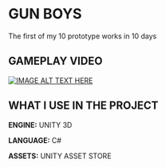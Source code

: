 
# GUN BOYS

The first of my 10 prototype works in 10 days



## GAMEPLAY VIDEO


[![IMAGE ALT TEXT HERE](https://i.imgur.com/MfKpw05.png)](https://youtu.be/FLzPRapge6k)




## WHAT I USE IN THE PROJECT

**ENGINE:** UNITY 3D

**LANGUAGE:** C#

**ASSETS:** UNITY ASSET STORE

  

